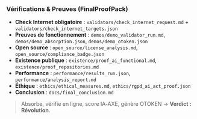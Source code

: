 ### Vérifications & Preuves (FinalProofPack)
- **Check Internet obligatoire** : `validators/check_internet_request.md` + `validators/check_internet_targets.json`
- **Preuves de fonctionnement** : `demos/demo_validator_run.md`, `demos/demo_absorption.json`, `demos/demo_otoken.json`
- **Open source** : `open_source/license_analysis.md`, `open_source/compliance_badge.json`
- **Existence publique** : `existence/proof_ai_functional.md`, `existence/proof_repositories.md`
- **Performance** : `performance/results_run.json`, `performance/analysis_report.md`
- **Éthique** : `ethics/ethical_measures.md`, `ethics/rgpd_ai_act_proof.json`
- **Conclusion** : `docs/final_conclusion.md`

> Absorbe, vérifie en ligne, score IA‑AXE, génère OTOKEN → **Verdict : Révolution**.
